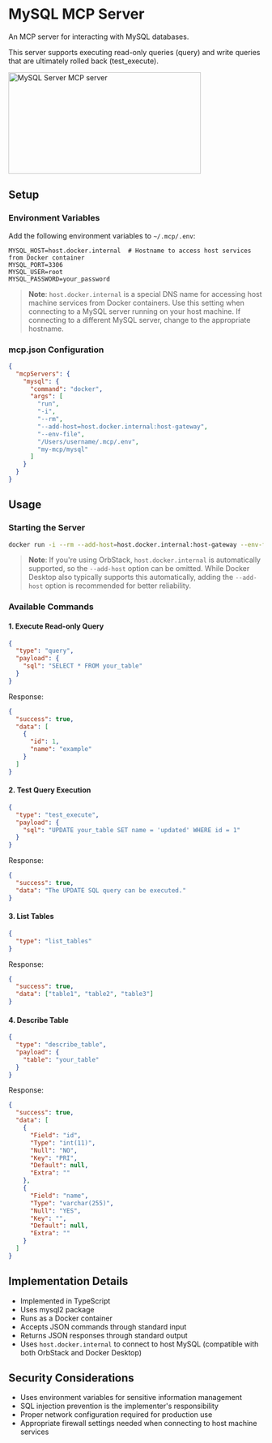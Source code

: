 # MySQL MCP Server

An MCP server for interacting with MySQL databases.

This server supports executing read-only queries (query) and write queries that are ultimately rolled back (test_execute).

<a href="https://glama.ai/mcp/servers/kucglstegf">
  <img width="380" height="200" src="https://glama.ai/mcp/servers/kucglstegf/badge" alt="MySQL Server MCP server" />
</a>

## Setup

### Environment Variables

Add the following environment variables to `~/.mcp/.env`:

```
MYSQL_HOST=host.docker.internal  # Hostname to access host services from Docker container
MYSQL_PORT=3306
MYSQL_USER=root
MYSQL_PASSWORD=your_password
```

> **Note**: `host.docker.internal` is a special DNS name for accessing host machine services from Docker containers.
> Use this setting when connecting to a MySQL server running on your host machine.
> If connecting to a different MySQL server, change to the appropriate hostname.

### mcp.json Configuration

```json
{
  "mcpServers": {
    "mysql": {
      "command": "docker",
      "args": [
        "run",
        "-i",
        "--rm",
        "--add-host=host.docker.internal:host-gateway",
        "--env-file",
        "/Users/username/.mcp/.env",
        "my-mcp/mysql"
      ]
    }
  }
}
```

## Usage

### Starting the Server

```sh
docker run -i --rm --add-host=host.docker.internal:host-gateway --env-file ~/.mcp/.env my-mcp/mysql
```

> **Note**: If you're using OrbStack, `host.docker.internal` is automatically supported, so the `--add-host` option can be omitted.
> While Docker Desktop also typically supports this automatically, adding the `--add-host` option is recommended for better reliability.

### Available Commands

#### 1. Execute Read-only Query

```json
{
  "type": "query",
  "payload": {
    "sql": "SELECT * FROM your_table"
  }
}
```

Response:
```json
{
  "success": true,
  "data": [
    {
      "id": 1,
      "name": "example"
    }
  ]
}
```

#### 2. Test Query Execution

```json
{
  "type": "test_execute",
  "payload": {
    "sql": "UPDATE your_table SET name = 'updated' WHERE id = 1"
  }
}
```

Response:
```json
{
  "success": true,
  "data": "The UPDATE SQL query can be executed."
}
```

#### 3. List Tables

```json
{
  "type": "list_tables"
}
```

Response:
```json
{
  "success": true,
  "data": ["table1", "table2", "table3"]
}
```

#### 4. Describe Table

```json
{
  "type": "describe_table",
  "payload": {
    "table": "your_table"
  }
}
```

Response:
```json
{
  "success": true,
  "data": [
    {
      "Field": "id",
      "Type": "int(11)",
      "Null": "NO",
      "Key": "PRI",
      "Default": null,
      "Extra": ""
    },
    {
      "Field": "name",
      "Type": "varchar(255)",
      "Null": "YES",
      "Key": "",
      "Default": null,
      "Extra": ""
    }
  ]
}
```

## Implementation Details

- Implemented in TypeScript
- Uses mysql2 package
- Runs as a Docker container
- Accepts JSON commands through standard input
- Returns JSON responses through standard output
- Uses `host.docker.internal` to connect to host MySQL (compatible with both OrbStack and Docker Desktop)

## Security Considerations

- Uses environment variables for sensitive information management
- SQL injection prevention is the implementer's responsibility
- Proper network configuration required for production use
- Appropriate firewall settings needed when connecting to host machine services
